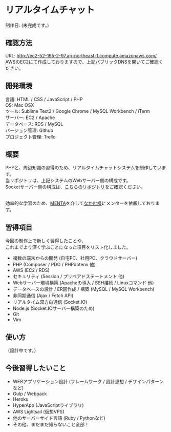 # リアルタイムチャット
制作日: (未完成です。)

## 確認方法
URL: http://ec2-52-195-2-97.ap-northeast-1.compute.amazonaws.com/<br>
AWSのEC2にて作成しておりますので、上記パブリックDNSを開いてご確認ください。

## 開発環境
言語: HTML / CSS / JavaScript / PHP<br>
OS: Mac OSX<br>
ツール: Sublime Text3 / Google Chrome / MySQL Workbench / iTerm<br>
サーバー: EC2 / Apache<br>
データベース: RDS / MySQL<br>
バージョン管理: Github<br>
プロジェクト管理: Trello

## 概要
PHPと、周辺知識の習得のため、リアルタイムチャットシステムを制作しています。<br>
当リポジトリは、上記システムのWebサーバー側の構成です。<br>
Socketサーバー側の構成は、[こちらのリポジトリ]()をご確認ください。<br><br>

効率的な学習のため、[MENTA](https://menta.work/)を介して[なかむ様](https://nakamu.life/)にメンターを依頼しております。

## 習得項目
今回の制作上で新しく習得したことや、<br>
これまでより深く学ぶことになった項目をリスト化しました。<br>
- 複数の端末からの開発 (自宅PC、社用PC、クラウドサーバー)
- PHP (Composer / PDO / PHPdotenv 他)
- AWS (EC2 / RDS)
- セキュリティ (Session / プリペアドステートメント 他)
- Webサーバー環境構築 (Apacheの導入 / SSH接続 / Linuxコマンド 他)
- データベースの設計 / ER図作成 / 構築 (MySQL / MySQL Workbench)
- 非同期通信 (Ajax / Fetch API)
- リアルタイム双方向通信 (Socket.IO)
- Node.js (Socket.IOサーバー構築のため)
- Git
- Vim

## 使い方
（設計中です。）

## 今後習得したいこと
- WEBアプリケーション設計 (フレームワーク / 設計思想 / デザインパターンなど)
- Gulp / Webpack
- Heroku
- HyperApp (JavaScriptライブラリ)
- AWS Lightsail (仮想VPS)
- 他のサーバーサイド言語 (Ruby / Pythonなど)
- その他、まだまだ知らないこと全部！

